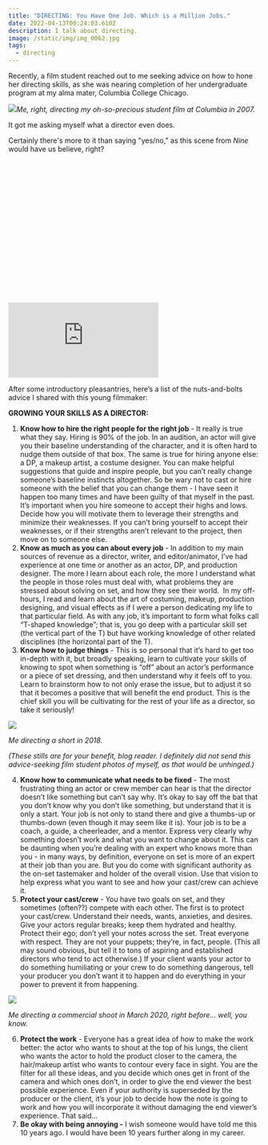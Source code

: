 ```yaml
---
title: "DIRECTING: You Have One Job. Which is a Million Jobs."
date: 2022-04-13T00:24:03.610Z
description: I talk about directing.
image: /static/img/img_0062.jpg
tags:
  - directing
---
```

Recently, a film student reached out to me seeking advice on how to hone her directing skills, as she was nearing completion of her undergraduate program at my alma mater, Columbia College Chicago. 

![](https://lh6.googleusercontent.com/nmSza2nw7N_Dl4gYcnTas1H4Kfwj6v--MZlayuQislralJMSXi3fWk2CGWyk-CjSO47CzhU-rPFrwXq1a6-OtzvLcvZcmxjPOusskKeISSdCSxeVeED9b6-zUcdu9g0gLTD5pGPH)*Me, right, directing my oh-so-precious student film at Columbia in 2007.*

It got me asking myself what a director even does.

Certainly there's more to it than saying "yes/no," as this scene from *Nine* would have us believe, right? 

<div class="relative mb-12" style="padding: 56.25% 0 0 0;">
  <iframe 
    src="https://www.youtube.com/embed/Fe8_xJoV-mY" 
    title="Video player" 
    class="absolute top-0 left-0 w-full h-full"
    frameborder="0" 
    allowfullscreen
  ></iframe>
</div>

After some introductory pleasantries, here’s a list of the nuts-and-bolts advice I shared with this young filmmaker:  

**GROWING YOUR SKILLS AS A DIRECTOR:**

1. **Know how to hire the right people for the right job** - It really is true what they say. Hiring is 90% of the job. In an audition, an actor will give you their baseline understanding of the character, and it is often hard to nudge them outside of that box. The same is true for hiring anyone else: a DP, a makeup artist, a costume designer. You can make helpful suggestions that guide and inspire people, but you can’t really change someone’s baseline instincts altogether. So be wary not to cast or hire someone with the belief that you can change them - I have seen it happen too many times and have been guilty of that myself in the past. It’s important when you hire someone to accept their highs and lows. Decide how you will motivate them to leverage their strengths and minimize their weaknesses. If you can’t bring yourself to accept their weaknesses, or if their strengths aren’t relevant to the project, then move on to someone else.  
2. **Know as much as you can about every job** - In addition to my main sources of revenue as a director, writer, and editor/animator, I’ve had experience at one time or another as an actor, DP, and production designer. The more I learn about each role, the more I understand what the people in those roles must deal with, what problems they are stressed about solving on set, and how they see their world.  In my off-hours, I read and learn about the art of costuming, makeup, production designing, and visual effects as if I were a person dedicating my life to that particular field. As with any job, it’s important to form what folks call “T-shaped knowledge”; that is, you go deep with a particular skill set (the vertical part of the T) but have working knowledge of other related disciplines (the horizontal part of the T). 
3. **Know how to judge things** - This is so personal that it’s hard to get too in-depth with it, but broadly speaking, learn to cultivate your skills of knowing to spot when something is “off” about an actor’s performance or a piece of set dressing, and then understand why it feels off to you. Learn to brainstorm how to not only erase the issue, but to adjust it so that it becomes a positive that will benefit the end product. This is the chief skill you will be cultivating for the rest of your life as a director, so take it seriously! 

![](https://lh6.googleusercontent.com/Qb0elkHhl2ZRaAdJRmoxmiLBHL8njfyYv904JRirEr20thFvh12KQpdoMOs7J3f5HU7sNBrUwLiHedsoaoVODgaJNnvuQyyMIixC6q5A97awmGkYlaBNKh6xRqoMlvbVpl-dIc9i)

*Me directing a short in 2018.*

*(These stills are for your benefit, blog reader. I definitely did not send this advice-seeking film student photos of myself, as that would be unhinged.)*

4. **Know how to communicate what needs to be fixed** - The most frustrating thing an actor or crew member can hear is that the director doesn’t like something but can’t say why. It’s okay to say off the bat that you don’t know why you don’t like something, but understand that it is only a start. Your job is not only to stand there and give a thumbs-up or thumbs-down (even though it may seem like it is). Your job is to be a coach, a guide, a cheerleader, and a mentor. Express very clearly why something doesn’t work and what you want to change about it. This can be daunting when you’re dealing with an expert who knows more than you - in many ways, by definition, everyone on set is more of an expert at their job than you are. But you do come with significant authority as the on-set tastemaker and holder of the overall vision. Use that vision to help express what you want to see and how your cast/crew can achieve it.  
5. **Protect your cast/crew** - You have two goals on set, and they sometimes (often??) compete with each other. The first is to protect your cast/crew. Understand their needs, wants, anxieties, and desires. Give your actors regular breaks; keep them hydrated and healthy. Protect their ego; don’t yell your notes across the set. Treat everyone with respect. They are not your puppets; they’re, in fact, people. (This all may sound obvious, but tell it to tons of aspiring and established directors who tend to act otherwise.) If your client wants your actor to do something humiliating or your crew to do something dangerous, tell your producer you don’t want it to happen and do everything in your power to prevent it from happening. 

![](https://lh6.googleusercontent.com/jPBimZrreG7dZc-e51-XRS2xqcYFtqFmIEmPvn7FMhqEIbCzyMI76g6mAR7Nt5CP3O1KApcdFvAnSY6Y843rbGbOfLsbt56kWVzVdOnuoyn7woP1lkWAZ8Mz_cqmEwLgi3Wy9pu-)

*Me directing a commercial shoot in March 2020, right before... well, you know.*

6. **Protect the work** - Everyone has a great idea of how to make the work better: the actor who wants to shout at the top of his lungs, the client who wants the actor to hold the product closer to the camera, the hair/makeup artist who wants to contour every face in sight. You are the filter for all these ideas, and you decide which ones get in front of the camera and which ones don’t, in order to give the end viewer the best possible experience. Even if your authority is superseded by the producer or the client, it’s your job to decide how the note is going to work and how you will incorporate it without damaging the end viewer’s experience. That said...
7. **Be okay with being annoying -** I wish someone would have told me this 10 years ago. I would have been 10 years further along in my career.